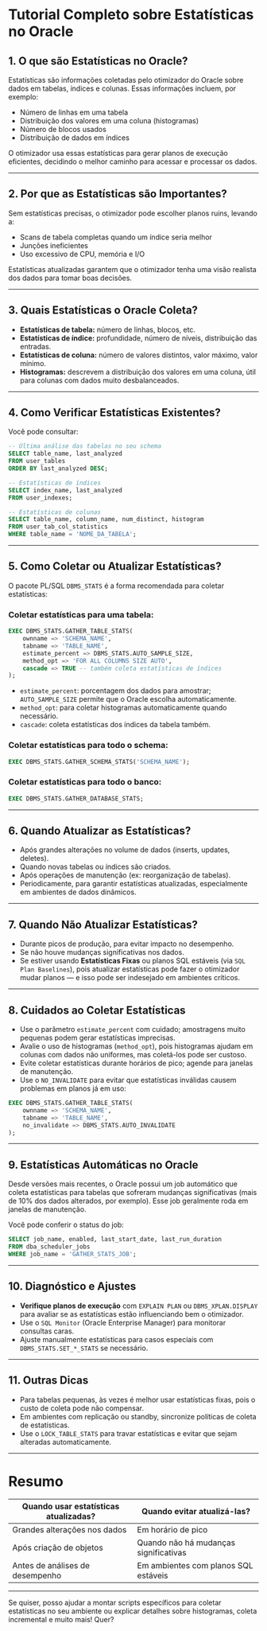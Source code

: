 # Tutorial Completo sobre Estatísticas no Oracle

## 1. O que são Estatísticas no Oracle?

Estatísticas são informações coletadas pelo otimizador do Oracle sobre dados em tabelas, índices e colunas. Essas informações incluem, por exemplo:

* Número de linhas em uma tabela
* Distribuição dos valores em uma coluna (histogramas)
* Número de blocos usados
* Distribuição de dados em índices

O otimizador usa essas estatísticas para gerar planos de execução eficientes, decidindo o melhor caminho para acessar e processar os dados.

---

## 2. Por que as Estatísticas são Importantes?

Sem estatísticas precisas, o otimizador pode escolher planos ruins, levando a:

* Scans de tabela completas quando um índice seria melhor
* Junções ineficientes
* Uso excessivo de CPU, memória e I/O

Estatísticas atualizadas garantem que o otimizador tenha uma visão realista dos dados para tomar boas decisões.

---

## 3. Quais Estatísticas o Oracle Coleta?

* **Estatísticas de tabela:** número de linhas, blocos, etc.
* **Estatísticas de índice:** profundidade, número de níveis, distribuição das entradas.
* **Estatísticas de coluna:** número de valores distintos, valor máximo, valor mínimo.
* **Histogramas:** descrevem a distribuição dos valores em uma coluna, útil para colunas com dados muito desbalanceados.

---

## 4. Como Verificar Estatísticas Existentes?

Você pode consultar:

```sql
-- Última análise das tabelas no seu schema
SELECT table_name, last_analyzed
FROM user_tables
ORDER BY last_analyzed DESC;

-- Estatísticas de índices
SELECT index_name, last_analyzed
FROM user_indexes;

-- Estatísticas de colunas
SELECT table_name, column_name, num_distinct, histogram
FROM user_tab_col_statistics
WHERE table_name = 'NOME_DA_TABELA';
```

---

## 5. Como Coletar ou Atualizar Estatísticas?

O pacote PL/SQL `DBMS_STATS` é a forma recomendada para coletar estatísticas:

### Coletar estatísticas para uma tabela:

```sql
EXEC DBMS_STATS.GATHER_TABLE_STATS(
    ownname => 'SCHEMA_NAME',
    tabname => 'TABLE_NAME',
    estimate_percent => DBMS_STATS.AUTO_SAMPLE_SIZE,
    method_opt => 'FOR ALL COLUMNS SIZE AUTO',
    cascade => TRUE -- também coleta estatísticas de índices
);
```

* `estimate_percent`: porcentagem dos dados para amostrar; `AUTO_SAMPLE_SIZE` permite que o Oracle escolha automaticamente.
* `method_opt`: para coletar histogramas automaticamente quando necessário.
* `cascade`: coleta estatísticas dos índices da tabela também.

### Coletar estatísticas para todo o schema:

```sql
EXEC DBMS_STATS.GATHER_SCHEMA_STATS('SCHEMA_NAME');
```

### Coletar estatísticas para todo o banco:

```sql
EXEC DBMS_STATS.GATHER_DATABASE_STATS;
```

---

## 6. Quando Atualizar as Estatísticas?

* Após grandes alterações no volume de dados (inserts, updates, deletes).
* Quando novas tabelas ou índices são criados.
* Após operações de manutenção (ex: reorganização de tabelas).
* Periodicamente, para garantir estatísticas atualizadas, especialmente em ambientes de dados dinâmicos.

---

## 7. Quando **Não** Atualizar Estatísticas?

* Durante picos de produção, para evitar impacto no desempenho.
* Se não houve mudanças significativas nos dados.
* Se estiver usando **Estatísticas Fixas** ou planos SQL estáveis (via `SQL Plan Baselines`), pois atualizar estatísticas pode fazer o otimizador mudar planos — e isso pode ser indesejado em ambientes críticos.

---

## 8. Cuidados ao Coletar Estatísticas

* Use o parâmetro `estimate_percent` com cuidado; amostragens muito pequenas podem gerar estatísticas imprecisas.
* Avalie o uso de histogramas (`method_opt`), pois histogramas ajudam em colunas com dados não uniformes, mas coletá-los pode ser custoso.
* Evite coletar estatísticas durante horários de pico; agende para janelas de manutenção.
* Use o `NO_INVALIDATE` para evitar que estatísticas inválidas causem problemas em planos já em uso:

```sql
EXEC DBMS_STATS.GATHER_TABLE_STATS(
    ownname => 'SCHEMA_NAME',
    tabname => 'TABLE_NAME',
    no_invalidate => DBMS_STATS.AUTO_INVALIDATE
);
```

---

## 9. Estatísticas Automáticas no Oracle

Desde versões mais recentes, o Oracle possui um job automático que coleta estatísticas para tabelas que sofreram mudanças significativas (mais de 10% dos dados alterados, por exemplo). Esse job geralmente roda em janelas de manutenção.

Você pode conferir o status do job:

```sql
SELECT job_name, enabled, last_start_date, last_run_duration
FROM dba_scheduler_jobs
WHERE job_name = 'GATHER_STATS_JOB';
```

---

## 10. Diagnóstico e Ajustes

* **Verifique planos de execução** com `EXPLAIN PLAN` ou `DBMS_XPLAN.DISPLAY` para avaliar se as estatísticas estão influenciando bem o otimizador.
* Use o `SQL Monitor` (Oracle Enterprise Manager) para monitorar consultas caras.
* Ajuste manualmente estatísticas para casos especiais com `DBMS_STATS.SET_*_STATS` se necessário.

---

## 11. Outras Dicas

* Para tabelas pequenas, às vezes é melhor usar estatísticas fixas, pois o custo de coleta pode não compensar.
* Em ambientes com replicação ou standby, sincronize políticas de coleta de estatísticas.
* Use o `LOCK_TABLE_STATS` para travar estatísticas e evitar que sejam alteradas automaticamente.

---

# Resumo

| Quando usar estatísticas atualizadas? | Quando evitar atualizá-las?           |
| ------------------------------------- | ------------------------------------- |
| Grandes alterações nos dados          | Em horário de pico                    |
| Após criação de objetos               | Quando não há mudanças significativas |
| Antes de análises de desempenho       | Em ambientes com planos SQL estáveis  |

---

Se quiser, posso ajudar a montar scripts específicos para coletar estatísticas no seu ambiente ou explicar detalhes sobre histogramas, coleta incremental e muito mais! Quer?
